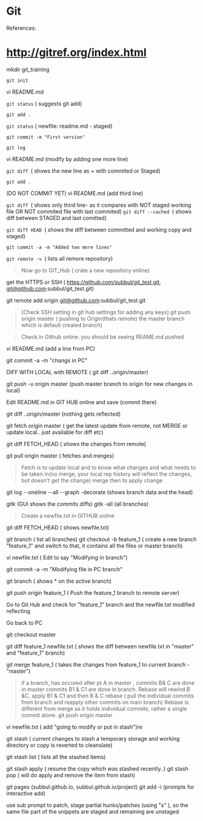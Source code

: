 # Git
References:

http://gitref.org/index.html
===============================

mkdir git_training

`git init`

vi README.md

`git status` ( suggests git add)

`git add .`

`git status` ( newfile: readme.md - staged)

`git commit -m "First version" `

`git log`

vi README.md (modify by adding one more line)

`git diff `( shows the new line as + with commited or Staged)

`git add . `

(DO NOT COMMIT YET)
vi README.md (add third line)

`git diff `( shows only third line- as it compares with NOT staged working file OR NOT commited file with last commited)
`git diff --cached `( shows diff between STAGED and last comitted)

`git diff HEAD `( shows the diff between committed and working copy and staged)

`git commit -a -m "Added two more lines"`

`git remote -v `( lists all remore repository)

> Now go to GIT_Hub ( crate a new repository online)

get the HTTPS or SSH ( https://github.com/subbul/git_test.git, git@github.com:subbul/git_test.git)

git remote add  origin git@github.com:subbul/git_test.git

> [Check SSH setting in git hub settings for adding any keys]
git push origin master ( pushing to Origin(thats remote) the master branch which is default created branch)


> Check in Github online. you should be seeing REAME.md pushed

vi README.md (add a line from PC)

git commit -a -m "changs in PC"

DIFF WITH LOCAL with REMOTE ( git diff ..origin/master)

git push -u origin master (push master branch to origin for new changes in local)

Edit README.md in GIT HUB online and save (commit there)

git diff ..origin/master (nothing gets reflected)

git fetch origin master ( get the latest update from remote, not MERGE or update local.. just available for diff etc)

git diff FETCH_HEAD ( shows the changes from remote)

git pull origin master ( fetches and merges)

> Fetch is to update local and to know what changes and what needs to be taken in(no merge, your local rep history will reflect the changes, but doesn't get the change)
merge then to apply change


git log --oneline --all --graph -decorate (shows branch data and the head)

gitk (GUI shows the commits diffs)
gitk -all (all branches)


> Create a newfile.txt in GITHUB onilne

git diff FETCH_HEAD ( shows newfile.txt)


git branch ( list all branches)
git checkout -b feature_1 ( create a new branch "feature_1" and switch to that, it contains all the files or master branch)

vi newfile.txt ( Edit to say "Modifying in branch")

git commit -a -m "Modifying file in PC branch"

git branch ( shows * on the active branch)

git push origin feature_1 ( Push the feature_1 branch to remote server)

Go to Git Hub and check for "feature_1" branch and the newfile.txt modified reflecting

Go back to PC

git checkout master

git diff feature_1 newfile.txt ( shows the diff between newfile.txt in "master" and "feature_1" branch)

git merge feature_1 ( takes the changes from feature_1 to current branch - "master")


> if a branch, has occured after pt A in master , commits B& C are done in master
commits B1 & C1 are done in branch.
Rebase will rewind B &C, apply B1 & C1 and then B & C
rebase ( pull the individual commits from branch and reapply other commits on main branch)
Rebase is different from merge as it holds individual commits, rather a single commit alone.
git push origin master


vi newfile.txt ( add "going to modify or put in stash")re

git stash ( current changes to stash a temporary storage and working directory or copy is reverted to cleanslate)

git stash list ( lists all the stashed items)

git stash apply ( resume the copy which was stashed recently..)
git stash pop ( will do apply and remove the item from stash)


git pages (subbul.github.io, subbul.github.io/project)
git add -i (prompts for interactive add)

use sub prompt to patch, stage partial hunks/patches (using "s" ), so the same file part of the snippets are staged and remaining are unstaged
